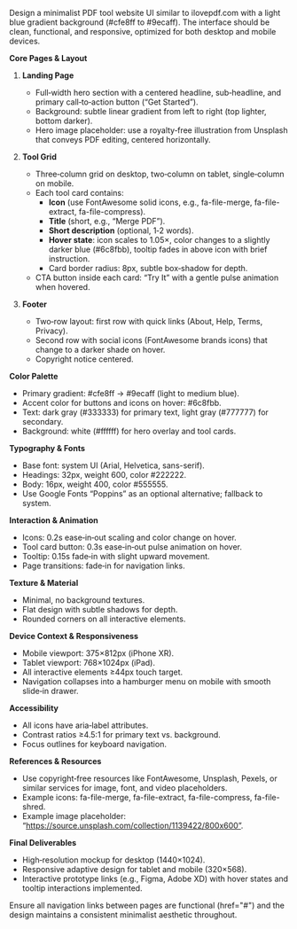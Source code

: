 Design a minimalist PDF tool website UI similar to ilovepdf.com with a light blue gradient background (#cfe8ff to #9ecaff). The interface should be clean, functional, and responsive, optimized for both desktop and mobile devices.

**Core Pages & Layout**

1. **Landing Page**  
   - Full‑width hero section with a centered headline, sub‑headline, and primary call‑to‑action button (“Get Started”).  
   - Background: subtle linear gradient from left to right (top lighter, bottom darker).  
   - Hero image placeholder: use a royalty‑free illustration from Unsplash that conveys PDF editing, centered horizontally.  

2. **Tool Grid**  
   - Three‑column grid on desktop, two‑column on tablet, single‑column on mobile.  
   - Each tool card contains:  
     - **Icon** (use FontAwesome solid icons, e.g., fa-file-merge, fa-file-extract, fa-file-compress).  
     - **Title** (short, e.g., “Merge PDF”).  
     - **Short description** (optional, 1‑2 words).  
     - **Hover state**: icon scales to 1.05×, color changes to a slightly darker blue (#6c8fbb), tooltip fades in above icon with brief instruction.  
     - Card border radius: 8px, subtle box‑shadow for depth.  
   - CTA button inside each card: “Try It” with a gentle pulse animation when hovered.  

3. **Footer**  
   - Two‑row layout: first row with quick links (About, Help, Terms, Privacy).  
   - Second row with social icons (FontAwesome brands icons) that change to a darker shade on hover.  
   - Copyright notice centered.  

**Color Palette**

- Primary gradient: #cfe8ff → #9ecaff (light to medium blue).  
- Accent color for buttons and icons on hover: #6c8fbb.  
- Text: dark gray (#333333) for primary text, light gray (#777777) for secondary.  
- Background: white (#ffffff) for hero overlay and tool cards.  

**Typography & Fonts**

- Base font: system UI (Arial, Helvetica, sans-serif).  
- Headings: 32px, weight 600, color #222222.  
- Body: 16px, weight 400, color #555555.  
- Use Google Fonts “Poppins” as an optional alternative; fallback to system.  

**Interaction & Animation**

- Icons: 0.2s ease‑in‑out scaling and color change on hover.  
- Tool card button: 0.3s ease‑in‑out pulse animation on hover.  
- Tooltip: 0.15s fade‑in with slight upward movement.  
- Page transitions: fade‑in for navigation links.  

**Texture & Material**

- Minimal, no background textures.  
- Flat design with subtle shadows for depth.  
- Rounded corners on all interactive elements.  

**Device Context & Responsiveness**

- Mobile viewport: 375×812px (iPhone XR).  
- Tablet viewport: 768×1024px (iPad).  
- All interactive elements ≥44px touch target.  
- Navigation collapses into a hamburger menu on mobile with smooth slide‑in drawer.  

**Accessibility**

- All icons have aria‑label attributes.  
- Contrast ratios ≥4.5:1 for primary text vs. background.  
- Focus outlines for keyboard navigation.  

**References & Resources**

- Use copyright‑free resources like FontAwesome, Unsplash, Pexels, or similar services for image, font, and video placeholders.  
- Example icons: fa-file-merge, fa-file-extract, fa-file-compress, fa-file-shred.  
- Example image placeholder: “https://source.unsplash.com/collection/1139422/800x600”.

**Final Deliverables**

- High‑resolution mockup for desktop (1440×1024).  
- Responsive adaptive design for tablet and mobile (320×568).  
- Interactive prototype links (e.g., Figma, Adobe XD) with hover states and tooltip interactions implemented.  

Ensure all navigation links between pages are functional (href="#") and the design maintains a consistent minimalist aesthetic throughout.
